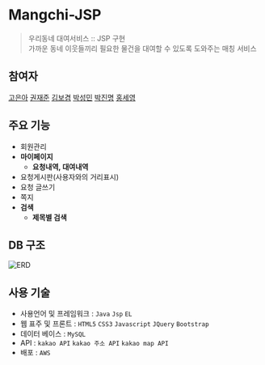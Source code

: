 # Mangchi-JSP
>우리동네 대여서비스 :: JSP 구현  
>가까운 동네 이웃들끼리 필요한 물건을 대여할 수 있도록 도와주는 매칭 서비스  

## 참여자
[고은아](https://github.com/EunaGo) [권재준](https://github.com/alikwon) [김보겸](https://github.com/BogyeumKim) [박성민](https://github.com/seongMinS2) [박진명](https://github.com/qkrwlsaud) [홍세영](https://github.com/maiorem)  

## 주요 기능
* 회원관리  
* **마이페이지**  
    * **요청내역, 대여내역**
* 요청게시판(사용자와의 거리표시)  
* 요청 글쓰기  
* 쪽지  
* **검색**  
    * **제목별 검색**  
    
## DB 구조
![ERD](https://user-images.githubusercontent.com/63032830/92096058-6c79d580-ee11-11ea-9e9d-a4d8d3b5b03b.png)

## 사용 기술
* 사용언어 및 프레임워크 : `Java` `Jsp` `EL`
* 웹 표주 및 프론트 : `HTML5` `CSS3` `Javascript` `JQuery` `Bootstrap`
* 데이터 베이스 : `MySQL`
* API : `kakao API` `kakao 주소 API` `kakao map API`
* 배포 : `AWS`